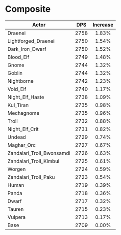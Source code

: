 # Composite
| Actor | DPS | Increase |
|---|:---:|:---:|
|Draenei|2758|1.83%|
|Lightforged_Draenei|2750|1.54%|
|Dark_Iron_Dwarf|2750|1.52%|
|Blood_Elf|2749|1.48%|
|Gnome|2744|1.32%|
|Goblin|2744|1.32%|
|Nightborne|2742|1.23%|
|Void_Elf|2740|1.17%|
|Night_Elf_Haste|2738|1.09%|
|Kul_Tiran|2735|0.98%|
|Mechagnome|2735|0.96%|
|Troll|2732|0.88%|
|Night_Elf_Crit|2731|0.82%|
|Undead|2729|0.74%|
|Maghar_Orc|2727|0.67%|
|Zandalari_Troll_Bwonsamdi|2726|0.63%|
|Zandalari_Troll_Kimbul|2725|0.61%|
|Worgen|2724|0.59%|
|Zandalari_Troll_Paku|2723|0.54%|
|Human|2719|0.39%|
|Panda|2718|0.36%|
|Dwarf|2717|0.32%|
|Tauren|2715|0.23%|
|Vulpera|2713|0.17%|
|Base|2709|0.00%|
